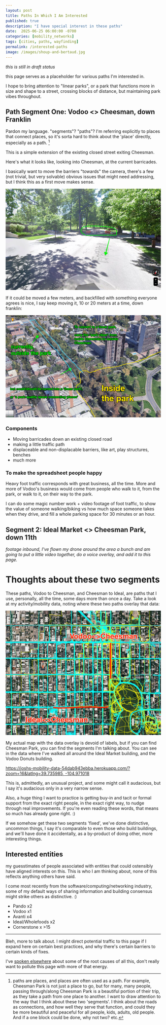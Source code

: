 ```yaml
---
layout: post
title: Paths In Which I Am Interested
published: true
description: "I have special interest in these paths"
date:  2025-06-25 06:00:00 -0700
categories: [mobility_networks]
tags: [cities, paths, wayfinding]
permalink: /interested-paths
image: /images/shoup-and-bertaud.jpg
---
```


_this is still in draft status_

this page serves as a placeholder for various paths I'm interested in. 

I hope to bring attention to "linear parks", or a park that functions more in size and shape to a street, crossing blocks of distance, but maintaining park vibes throughout. 


## Path Segment One: Vodoo <> Cheesman, down Franklin

Pardon my language. "segments"? "paths"? I'm referring explicitly to places that connect places, so it's sorta hard to think about the 'place' directly, especially as a path. [^paths-are-places]


[^paths-are-places]: paths are places, and places are often used as a path. For example, Cheesman Park is not just a place to go, but for many, many people, passing through/along Cheesman Park is a beautiful portion of their trip, as they take a path from one place to another. I want to draw attention to the way that I think about these two 'segments'. I think about the roads as connections, and how well they serve that function, and could they be more beautiful and peaceful for all people, kids, adults, old people. And if a one block could be done, why not two? etc. 

This is a simple extension of the existing closed street exiting Cheesman. 

Here's what it looks like, looking into Cheesman, at the current barricades. 

I basically want to move the barriers "towards" the camera, there's a few (not trivial, but very solvable) obvious issues that might need addressing, but I think this as a first move makes sense. 

![franklin entrance](/images/franklin_entrance.jpg)

If it could be moved a few meters, and backfilled with something everyone agrees is nice, I say keep moving it, 10 or 20 meters at a time, down franklin:

![longer goal](images/continue_the_park.jpg)

### Components

- Moving barricades down an existing closed road
- making a little traffic path
- displaceable and non-displacable barriers, like art, play structures, benches
- much more

### To make the spreadsheet people happy

Heavy foot traffic corresponds with great business, all the time. More and more of Vodoo's business would come from people who walk to it, from the park, or walk to it, on their way to the park. 

I can do some magic number work + video footage of foot traffic, to show the value of someone walking/biking vs how much space someone takes when they drive, and fill a whole parking space for 30 minutes or an hour. 


## Segment 2: Ideal Market <> Cheesman Park, down 11th

_footage inbound, I've flown my drone around the area a bunch and am going to put a little video together, do a voice overlay, and add it to this page._

# Thoughts about these two segments

These paths, Vodoo to Cheesman, and Cheesman to Ideal, are paths that I use, personally, all the time, some days more than once a day. Take a look at my activity/mobility data, noting where these two paths overlay that data:

![two_paths](images/just_two_segments.jpg)

My actual map with the data overlay is devoid of labels, but if you can find Cheesman Park, you can find the segments I'm talking about. You can see in the data where I've walked all around the Ideal Market building, and the Vodoo Donuts building.

[https://joshs-mobility-data-54dab943ebba.herokuapp.com/?zoom=16&latlng=39.735985, -104.971018](https://joshs-mobility-data-54dab943ebba.herokuapp.com/?zoom=16&latlng=39.735985,%20-104.971018)


This is, admittedly, an unusual project, and some might call it audacious, but I say it's audacious only in a very narrow sense.

Also, a huge thing I want to practice is getting buy-in and tacit or formal support from the exact right people, in the exact right way, to nudge through real improvements. If you're even reading these words, that means so much has already gone right. :)

If we somehow get these two segments 'fixed', we've done distinctive, uncommon things, I say it's comparable to even those who build buildings, and we'll have done it accidentally, as a by-product of doing other, more interesting things. 



## Interested entities

my guesstimates of people associated with entities that could ostensibly have aligned interests on this. This is who I am thinking about, none of this reflects anything others have said. 

I come most recently from the software/computing/networking industry, some of my default ways of sharing information and building consensus might strike others as distinctive. :)

- Pando x2
- Vodoo x1
- Avanti x4
- Ideal/Wholefoods x2
- Cornerstone x >15

------------

Bleh, more to talk about. I might direct potential traffic to this page if I expand here on certain best practices, and  why there's certain barriers to certain kinds of fixes.

I've [spoken elsewhere](https://zoningverydifferentthanours.substack.com/) about some of the root causes of all this, don't really want to pollute this page with more of that energy. 